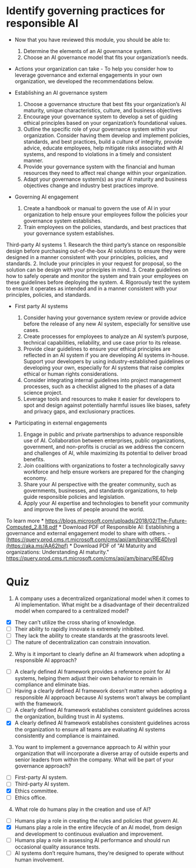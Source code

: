 # Identify governing practices for responsible AI
* Now that you have reviewed this module, you should be able to:
    1. Determine the elements of an AI governance system.
    2. Choose an AI governance model that fits your organization’s needs.

* Actions your organization can take - To help you consider how to leverage governance and external engagements in your own organization, we developed the recommendations below.
 
* Establishing an AI governance system
    1. Choose a governance structure that best fits your organization’s AI maturity, unique characteristics, culture, and business objectives
    2. Encourage your governance system to develop a set of guiding ethical principles based on your organization’s foundational values.
    3. Outline the specific role of your governance system within your organization. Consider having them develop and implement policies, standards, and best practices, build a culture of integrity, provide advice, educate employees, help mitigate risks associated with AI systems, and respond to violations in a timely and consistent manner.
    4. Provide your governance system with the financial and human resources they need to affect real change within your organization.
    5. Adapt your governance system(s) as your AI maturity and business objectives change and industry best practices improve.

* Governing AI engagement
    1. Create a handbook or manual to govern the use of AI in your organization to help ensure your employees follow the policies your governance system establishes.
    2. Train employees on the policies, standards, and best practices that your governance system establishes.

Third-party AI systems
    1. Research the third party’s stance on responsible design before purchasing out-of-the-box AI solutions to ensure they were designed in a manner consistent with your principles, policies, and standards.
    2. Include your principles in your request for proposal, so the solution can be design with your principles in mind.
    3. Create guidelines on how to safely operate and monitor the system and train your employees on these guidelines before deploying the system.
    4. Rigorously test the system to ensure it operates as intended and in a manner consistent with your principles, policies, and standards.

* First party AI systems
    1. Consider having your governance system review or provide advice before the release of any new AI system, especially for sensitive use cases.
    2. Create processes for employees to analyze an AI system’s purpose, technical capabilities, reliability, and use case prior to its release.
    3. Provide clear guidelines to ensure your ethical principles are reflected in an AI system if you are developing AI systems in-house. Support your developers by using industry-established guidelines or developing your own, especially for AI systems that raise complex ethical or human rights considerations.
    4. Consider integrating internal guidelines into project management processes, such as a checklist aligned to the phases of a data science project.
    5. Leverage tools and resources to make it easier for developers to spot and design against potentially harmful issues like biases, safety and privacy gaps, and exclusionary practices.

* Participating in external engagements
    1. Engage in public and private partnerships to advance responsible use of AI. Collaboration between enterprises, public organizations, government, and non-profits is crucial as we address the concern and challenges of AI, while maximizing its potential to deliver broad benefits.
    2. Join coalitions with organizations to foster a technologically savvy workforce and help ensure workers are prepared for the changing economy.
    3. Share your AI perspective with the greater community, such as governments, businesses, and standards organizations, to help guide responsible policies and legislation.
    4. Apply your AI expertise and technologies to benefit your community and improve the lives of people around the world.

To learn more 
    * https://blogs.microsoft.com/uploads/2018/02/The-Future-Computed_2.8.18.pdf
    * Download PDF of Responsible AI: Establishing a governance and external engagement model to share with others. - [https://query.prod.cms.rt.microsoft.com/cms/api/am/binary/RE4DIvg](https://aka.ms/AA62hpf)
    * Download PDF of "AI Maturity and organizations: Understanding AI maturity." https://query.prod.cms.rt.microsoft.com/cms/api/am/binary/RE4DIvg

# Quiz
1. A company uses a decentralized organizational model when it comes to AI implementation. What might be a disadvantage of their decentralized model when compared to a centralized model?
* [x] They can’t utilize the cross sharing of knowledge.
* [ ] Their ability to rapidly innovate is extremely inhibited.
* [ ] They lack the ability to create standards at the grassroots level.
* [ ] The nature of decentralization can constrain innovation.

2. Why is it important to clearly define an AI framework when adopting a responsible AI approach?
* [ ] A clearly defined AI framework provides a reference point for AI systems, helping them adjust their own behavior to remain in compliance and eliminate bias.
* [ ] Having a clearly defined AI framework doesn’t matter when adopting a responsible AI approach because AI systems won’t always be compliant with the framework.
* [ ] A clearly defined AI framework establishes consistent guidelines across the organization, building trust in AI systems.
* [x] A clearly defined AI framework establishes consistent guidelines across the organization to ensure all teams are evaluating AI systems consistently and compliance is maintained.

3. You want to implement a governance approach to AI within your organization that will incorporate a diverse array of outside experts and senior leaders from within the company. What will be part of your governance approach?
* [ ] First-party AI system.
* [ ] Third-party AI system.
* [x] Ethics committee.
* [ ] Ethics office.
4. What role do humans play in the creation and use of AI?
* [ ] Humans play a role in creating the rules and policies that govern AI.
* [x] Humans play a role in the entire lifecycle of an AI model, from design and development to continuous evaluation and improvement.
* [ ] Humans play a role in assessing AI performance and should run occasional quality assurance tests.
* [ ] AI systems don’t require humans, they’re designed to operate without human involvement.
